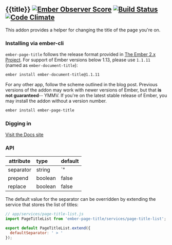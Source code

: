 ## {{title}} [![Ember Observer Score](http://emberobserver.com/badges/ember-page-title.svg)](http://emberobserver.com/addons/ember-page-title) [![Build Status](https://travis-ci.org/tim-evans/ember-page-title.svg)](https://travis-ci.org/tim-evans/ember-page-title) [![Code Climate](https://codeclimate.com/github/tim-evans/ember-page-title/badges/gpa.svg)](https://codeclimate.com/github/tim-evans/ember-page-title)

This addon provides a helper for changing the title of the page you're on.

### Installing via ember-cli

`ember-page-title` follows the release format provided in [The Ember 2.x Project](http://emberjs.com/blog/2015/06/16/ember-project-at-2-0.html). For support of Ember versions below 1.13, please use `1.1.11` (named as `ember-document-title`):

```bash
ember install ember-document-title@1.1.11
```

For any other app, follow the scheme outlined in the blog post. Previous versions of the addon may work with newer versions of Ember, but that **is not guaranteed**-- YMMV. If you're on the latest stable release of Ember, you may install the addon without a version number.

```bash
ember install ember-page-title
```

### Digging in

[Visit the Docs site](http://tim-evans.github.io/ember-page-title/)

### API

| attribute | type    | default |
|-----------|:--------|:--------|
| separator | string  | `" | "` |
| prepend   | boolean | false   |
| replace   | boolean | false   |

The default value for the separator can be overridden by extending the service that stores the list of titles:

```javascript
// app/services/page-title-list.js
import PageTitleList from 'ember-page-title/services/page-title-list';

export default PageTitleList.extend({
  defaultSeparator: ' > '
});
```
